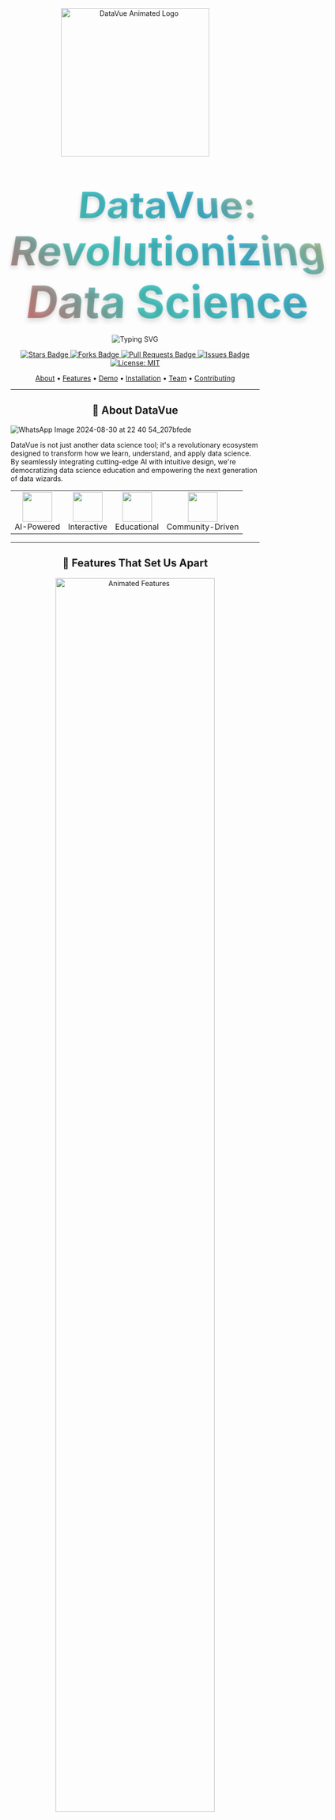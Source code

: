 
<div align="center">
  
  <!-- Animated Logo (use an animated GIF for the logo) -->
  <img src="https://your-animated-logo-url.com/datavue-logo.gif" alt="DataVue Animated Logo" width="300"/>

  <!-- Animated Title (using custom HTML and inline CSS) -->
  <h1>
    <span style="background: linear-gradient(45deg, #FF6B6B, #4ECDC4, #45B7D1, #FDCB6E);
                 -webkit-background-clip: text;
                 -webkit-text-fill-color: transparent;
                 font-size: 3em;
                 font-weight: bold;
                 display: inline-block;
                 transform: perspective(500px) rotateX(15deg);
                 text-shadow: 0 5px 10px rgba(0,0,0,0.15);">
      DataVue: Revolutionizing Data Science
    </span>
  </h1>

  <!-- Animated Tagline -->
  <p align="center">
    <img src="https://readme-typing-svg.herokuapp.com?font=Fira+Code&pause=1000&color=2ED573&center=true&vCenter=true&width=435&lines=Your+Data%2C+Your+View%2C+Your+Future;Empowering+the+Next-Gen+Data+Scientists;AI-Driven+Insights+at+Your+Fingertips" alt="Typing SVG" />
  </p>

  <!-- Badges with hover effects -->
  <p align="center">
    <a href="https://github.com/genalus/datavue/stargazers">
      <img src="https://img.shields.io/github/stars/genalus/datavue?style=for-the-badge&logo=starship&color=yellow&logoColor=white" alt="Stars Badge"/>
    </a>
    <a href="https://github.com/genalus/datavue/network/members">
      <img src="https://img.shields.io/github/forks/genalus/datavue?style=for-the-badge&logo=git&color=blue&logoColor=white" alt="Forks Badge"/>
    </a>
    <a href="https://github.com/genalus/datavue/pulls">
      <img src="https://img.shields.io/github/issues-pr/genalus/datavue?style=for-the-badge&logo=github&color=green&logoColor=white" alt="Pull Requests Badge"/>
    </a>
    <a href="https://github.com/genalus/datavue/issues">
      <img src="https://img.shields.io/github/issues/genalus/datavue?style=for-the-badge&logo=codeigniter&color=red&logoColor=white" alt="Issues Badge"/>
    </a>
    <a href="https://github.com/genalus/datavue/blob/master/LICENSE">
      <img alt="License: MIT" src="https://img.shields.io/github/license/genalus/datavue?style=for-the-badge&logo=molecule&color=purple&logoColor=white">
    </a>
  </p>
  
  <!-- Quick Links -->
  <p align="center">
    <a href="#-about">About</a> •
    <a href="#-features">Features</a> •
    <a href="#-demo">Demo</a> •
    <a href="#-installation">Installation</a> •
    <a href="#-team">Team</a> •
    <a href="#-contributing">Contributing</a>
  </p>
</div>

---

<!-- About Section with Particle Background -->
<h2 align="center">
  🚀 About DataVue
</h2>




  ![WhatsApp Image 2024-08-30 at 22 40 54_207bfede](https://github.com/user-attachments/assets/aa143580-f541-4b2a-a27c-459ecaf30bcf)


</p>

DataVue is not just another data science tool; it's a revolutionary ecosystem designed to transform how we learn, understand, and apply data science. By seamlessly integrating cutting-edge AI with intuitive design, we're democratizing data science education and empowering the next generation of data wizards.

<div align="center">
  <table>
    <tr>
      <td align="center">
        <img src="https://img.icons8.com/color/96/000000/brain--v2.png" width="60"/>
        <br>AI-Powered
      </td>
      <td align="center">
        <img src="https://img.icons8.com/color/96/000000/dashboard.png" width="60"/>
        <br>Interactive
      </td>
      <td align="center">
        <img src="https://img.icons8.com/color/96/000000/learning.png" width="60"/>
        <br>Educational
      </td>
      <td align="center">
        <img src="https://w7.pngwing.com/pngs/359/743/png-transparent-logo-community-text-logo-television-show-thumbnail.png" width="60"/>
        <br>Community-Driven
      </td>
    </tr>
  </table>
</div>

---

<!-- Features Section with Animated Icons -->
<h2 align="center">
  🌟 Features That Set Us Apart
</h2>

<div align="center">
  <img src="https://docs.telerik.com/devtools/wpf/controls/radchartview/features/images/radchartview-features-animations-main-animations.gif" alt="Animated Features" width="80%"/>
</div>

- 🧠 **AI-Powered EDA**: Uncover hidden patterns with our intelligent analysis engine
- 📊 **Dynamic Visualizations**: Transform raw data into compelling visual stories
- 🤖 **24/7 AI Assistant**: Your personal data science mentor, always ready to help
- 🧹 **Smart Data Cleaning**: Effortlessly prepare your data with AI-driven tools
- 📚 **Adaptive Learning Paths**: Personalized courses that evolve with your skills
- 🌐 **Real-time Collaboration**: Work seamlessly with peers on data projects
- 🔒 **Enterprise-Grade Security**: Your data's safety is our top priority

---

<!-- Demo Section with Embedded Video -->
<h2 align="center">
  🎥 See DataVue in Action
</h2>

<div align="center">
  <a href="https://www.youtube.com/watch?v=your-video-id">
    <img src="https://img.youtube.com/vi/your-video-id/maxresdefault.jpg" alt="DataVue Demo Video" width="600"/>
  </a>
</div>

<p align="center">
  👆 Click the image to watch our demo video and see how DataVue is changing the game!
</p>

---

<!-- Installation Section with Animated Terminal -->
<h2 align="center">
  💻 Quick Start Guide
</h2>

<p align="center">
  <img src="https://encrypted-tbn0.gstatic.com/images?q=tbn:ANd9GcSkWtVUpS85COXf5Lu9ceG5IVLUHoeWDVLOQw&s" alt="Installation Steps" width="70%"/>
</p>

```bash
# Clone the DataVue repository
git clone https://github.com/muhammadibrahim313/DataVue--Hackathon-.git

# Navigate to the project directory
cd datavue

# Install dependencies
pip install -r requirements.txt

# Launch DataVue
python run_datavue.py
```

For a comprehensive setup guide, check out our [Installation Wizard](https://datavue.com/install).

---

<!-- Team Section with Hover Effects -->
## 👥 Meet Team Genalus

<table>
  <tr>
    <td align="center"><a href="https://github.com/mj-awad17"><img src="https://github.com/mj-awad17.png" width="100px;" alt="M Jawad"/><br /><sub><b>M Jawad</b></sub></a><br /><small></small></td>
    <td align="center"><a href="https://github.com/muhammadibrahim313"><img src="https://github.com/muhammadibrahim313.png" width="100px;" alt="M Ibrahim"/><br /><sub><b>M Ibrahim</b></sub></a></td>
    <td align="center"><a href="https://github.com/AlishaAshraf"><img src="https://github.com/AlishaAshraf.png" width="100px;" alt="Alisha Ashraf"/><br /><sub><b>Alisha Ashraf</b></sub></a></td>
    <td align="center"><a href="https://github.com/fatima5655"><img src="https://github.com/fatima5655.png" width="100px;" alt="Phool Fatima"/><br /><sub><b>Phool Fatima</b></sub></a></td>
    <td align="center"><a href="https://github.com/Ahmad-Fakhar"><img src="https://github.com/Ahmad-Fakhar.png" width="100px;" alt="Ahmad Fakhar"/><br /><sub><b>Ahmad Fakhar</b></sub></a></td>
  </tr>
</table>

## 🤝 Contributing

We welcome contributions from the community! Whether it's bug fixes, feature additions, or documentation improvements, your help is appreciated.

1. Fork the repository
2. Create your feature branch (`git checkout -b feature/AmazingFeature`)
3. Commit your changes (`git commit -m 'Add some AmazingFeature'`)
4. Push to the branch (`git push origin feature/AmazingFeature`)
5. Open a Pull Request

For more details, please read our [Contribution Guidelines](CONTRIBUTING.md).

## 📄 License

This project is licensed under the MIT License - see the [LICENSE](LICENSE) file for details.

## 📞 Get in Touch

- 📧 Email: [support@datavue.com](oppoibrahim23@gmail.com)
- 🐦 Twitter: [@DataVueAI](https://twitter.com/DataVueAI)
- 💼 LinkedIn: [M. Ibrahim Qasmi](https://www.linkedin.com/in/muhammad-ibrahim-qasmi-9876a1297/)

---


<p align="center">
  Hover over our avatars to learn more about each team member!
</p>

---

<!-- Contributing Section with Animated Graph -->
<h2 align="center">
  🤝 Join the DataVue Revolution
</h2>

<div align="center">
  <img src="https://encrypted-tbn0.gstatic.com/images?q=tbn:ANd9GcQ7__Y2xP50ls2rzLyPj_rcYmfdFI4ZrgaeFg&s" alt="Contribution Graph" width="80%"/>
</div>

We believe in the power of community. Whether you're a coding wizard, a data enthusiast, or just someone with great ideas, there's a place for you in the DataVue family.

Check out our [Contribution Guidelines](CONTRIBUTING.md) to get started!

---

<!-- Footer with Social Links -->
<div align="center">
  <h3>Connect with Us</h3>
  <a href="https://www.facebook.com/profile.php?id=61560872765839">
    <img src="https://img.shields.io/badge/Twitter-%231DA1F2.svg?style=for-the-badge&logo=Twitter&logoColor=white" alt="facebook"/>
  </a>
  <a href="https://www.linkedin.com/in/muhammad-ibrahim-qasmi-9876a1297/">
    <img src="https://img.shields.io/badge/linkedin-%230077B5.svg?style=for-the-badge&logo=linkedin&logoColor=white" alt="LinkedIn"/>
  </a>
  <a href="https://www.linkedin.com/in/muhammad-ibrahim-qasmi-9876a1297/">
    <img src="https://img.shields.io/badge/Discord-%237289DA.svg?style=for-the-badge&logo=discord&logoColor=white" alt="Discord"/>
  </a>
</div>

<div align="center">
  <sub>Built with ❤️ by Team GenAlus . Licensed under <a href="LICENSE">MIT</a>.</sub>
</div>

<!-- Hidden Gem: Easter Egg -->
<details>
  <summary>🥚 You've found a secret!</summary>
  <p align="center">
    <img src="https://encrypted-tbn0.gstatic.com/images?q=tbn:ANd9GcQPLm6hwMCftZYtIfGKI35reN2qWp6IaytzBA&s" alt="Easter Egg" width="300"/>
    <br>
    Congratulations! You've unlocked our hidden DataVue power user badge. Share this on social media with #DataVueSecret to get exclusive access to our beta features!
  </p>
</details>

